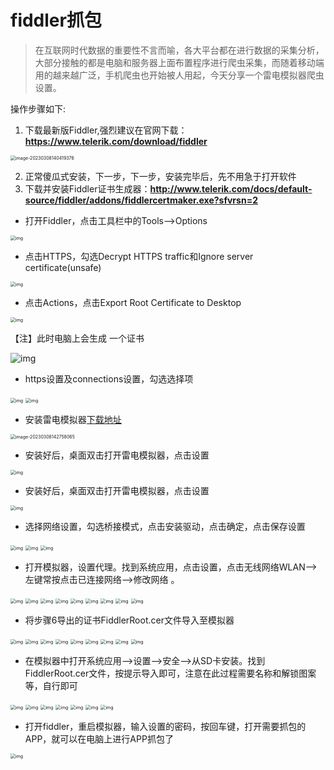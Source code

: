 # fiddler抓包

> 在互联网时代数据的重要性不言而喻，各大平台都在进行数据的采集分析，大部分接触的都是电脑和服务器上面布置程序进行爬虫采集，而随着移动端用的越来越广泛，手机爬虫也开始被人用起，今天分享一个雷电模拟器爬虫设置。

操作步骤如下:

1. 下载最新版Fiddler,强烈建议在官网下载：**https://www.telerik.com/download/fiddler**

<img src="attachments/image-20230308140419376.png" alt="image-20230308140419376" style="zoom:50%;" />

2. 正常傻瓜式安装，下一步，下一步，安装完毕后，先不用急于打开软件
3. 下载并安装Fiddler证书生成器：**http://www.telerik.com/docs/default-source/fiddler/addons/fiddlercertmaker.exe?sfvrsn=2**

- 打开Fiddler，点击工具栏中的Tools—>Options

<img src="attachments/v2-5424e8310bb32eb7eaf6b81c6eceea52_r.jpg" alt="img" style="zoom:50%;" />

- 点击HTTPS，勾选Decrypt HTTPS traffic和Ignore server certificate(unsafe)

<img src="attachments/v2-94f138bcdfb758a70be47d84703bffe1_r.jpg" alt="img" style="zoom:50%;" />

- 点击Actions，点击Export Root Certificate to Desktop

<img src="attachments/v2-f2d57cacfb47045d27d6e249979a64cc_r.jpg" alt="img" style="zoom:50%;" />

【注】此时电脑上会生成 一个证书

![img](attachments/v2-e91b7344acfe3439fd75b044d73407b1_r.jpg )

- https设置及connections设置，勾选选择项

<img src="attachments/v2-748a74e11a5a7d7c151e4d07561a1edf_r.jpg" alt="img" style="zoom:50%;" />

<img src="attachments/v2-9cf9236ed3d939d103fb5061426da7c0_r.jpg" alt="img" style="zoom:50%;" />

- 安装雷电模拟器[下载地址](https://http://www.ldmnq.com/)

<img src="attachments/image-20230308142758065.png" alt="image-20230308142758065" style="zoom:50%;" />

- 安装好后，桌面双击打开雷电模拟器，点击设置

<img src="attachments/v2-7914c3d9133e22d7738f46b8972dc797_r.jpg" alt="img" style="zoom:50%;" />

- 安装好后，桌面双击打开雷电模拟器，点击设置

<img src="attachments/v2-38bc473c57d8befda99d9723f1d261fa_r-1678256932588-19.jpg" alt="img" style="zoom:50%;" />

- 选择网络设置，勾选桥接模式，点击安装驱动，点击确定，点击保存设置

<img src="attachments/v2-e0af8604f27ffc73c3c3ac62bb5d8d70_r.jpg" alt="img" style="zoom:50%;" />

<img src="attachments/v2-280d651ebf4dad77b3ca8471bc4cb92c_r.jpg" alt="img" style="zoom:50%;" />

<img src="attachments/v2-439bdba48dbc2b38083262993c12e635_r.jpg" alt="img" style="zoom:50%;" />

- 打开模拟器，设置代理。找到系统应用，点击设置，点击无线网络WLAN—>左键常按点击已连接网络—>修改网络 。

<img src="attachments/v2-0842b99b4384d0bf8270955ae2c6f33d_r.jpg" alt="img" style="zoom:50%;" />

<img src="attachments/v2-34de479f0a8a1644aefc5ef8221ef985_r.jpg" alt="img" style="zoom:50%;" />

<img src="attachments/v2-117d8645ad1d07ebeaad191d3d86c355_r.jpg" alt="img" style="zoom:50%;" />

<img src="attachments/v2-4459a6c1e858489a1c25e3a38e5ebee4_r.jpg" alt="img" style="zoom:50%;" />

<img src="attachments/v2-bb1125afb1c0244f1de077f860eae02a_r.jpg" alt="img" style="zoom:50%;" />

<img src="attachments/v2-ce56261ab2fa4d4877699c87dbd2eb65_r.jpg" alt="img" style="zoom:50%;" />

<img src="attachments/v2-ca13724cc8e58af3ce290f013a39c3a5_r.jpg" alt="img" style="zoom:50%;" />

<img src="attachments/v2-5db7a292774712d8bdaeea35790cfb9b_r.jpg" alt="img" style="zoom:50%;" />

<img src="attachments/v2-86673c8b3addcb80a7af2b3a992dcfe2_r.jpg" alt="img" style="zoom:50%;" />

- 将步骤6导出的证书FiddlerRoot.cer文件导入至模拟器

<img src="attachments/v2-cdee1590344bc168e4497fdac6797a67_r.jpg" alt="img" style="zoom:50%;" />

<img src="attachments/v2-58efc37f691495179a1d486eef025291_r.jpg" alt="img" style="zoom:50%;" />

<img src="attachments/v2-55c1eab7e94e728cf617ed14cccaa23c_r.jpg" alt="img" style="zoom:50%;" />

<img src="attachments/v2-16c685f5209871f80969304ed2966460_720w.webp" alt="img" style="zoom:50%;" />

<img src="attachments/v2-49e361aff505b10c0924287e2e55c1e1_r.jpg" alt="img" style="zoom:50%;" />

<img src="attachments/v2-0ba4b123d92b5e27e1ca7cba88b081f0_r.jpg" alt="img" style="zoom:50%;" />

<img src="attachments/v2-b0f4828f0d4f802f8884f2360d5ab1cd_720w.webp" alt="img" style="zoom:50%;" />

<img src="attachments/v2-b0f4828f0d4f802f8884f2360d5ab1cd_720w-1678257103887-60.webp" alt="img" style="zoom:50%;" />

<img src="attachments/v2-84170100fa7d1229c33a397b640c1d52_720w.webp" alt="img" style="zoom:50%;" />

- 在模拟器中打开系统应用—>设置—>安全—>从SD卡安装。找到FiddlerRoot.cer文件，按提示导入即可，注意在此过程需要名称和解锁图案等，自行即可

<img src="attachments/v2-6e86f17f2d0915e437d54cc1bc31ab4c_720w.webp" alt="img" style="zoom:50%;" />

<img src="attachments/v2-60182722fb168b9075d60d77bbce91b7_720w.webp" alt="img" style="zoom:50%;" />

<img src="attachments/v2-984ad50ca4b2b97f0f1df5d0507bbd64_720w.webp" alt="img" style="zoom:50%;" />

<img src="attachments/v2-a5ecf09cec6cdfc957b126f761474fc3_720w.webp" alt="img" style="zoom:50%;" />

<img src="attachments/v2-4e34bfd2c8e2fbdea999e597584a95c8_720w.webp" alt="img" style="zoom:50%;" />

<img src="attachments/v2-98cb971a8de05194bb18941d36f035f6_720w.webp" alt="img" style="zoom:50%;" />

<img src="attachments/v2-8277201b672ad1dfda4df22cdd9a3500_720w.webp" alt="img" style="zoom:50%;" />

- 打开fiddler，重启模拟器，输入设置的密码，按回车键，打开需要抓包的APP，就可以在电脑上进行APP抓包了

<img src="attachments/v2-a352f64f845ef5312f5f41235501fe3d_720w.webp" alt="img" style="zoom:50%;" />